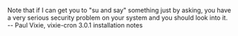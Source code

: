 Note that if I can get you to "su and say" something just by asking,
you have a very serious security problem on your system and you should
look into it.
	-- Paul Vixie, vixie-cron 3.0.1 installation notes
